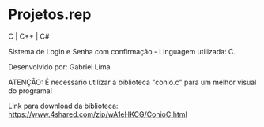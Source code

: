 # Projetos.rep
C | C++ | C#

Sistema de Login e Senha com confirmação - Linguagem utilizada: C.

Desenvolvido por: Gabriel Lima.

ATENÇÃO: É necessário utilizar a biblioteca "conio.c" para um melhor visual do programa!

Link para download da biblioteca: https://www.4shared.com/zip/wA1eHKCG/ConioC.html
